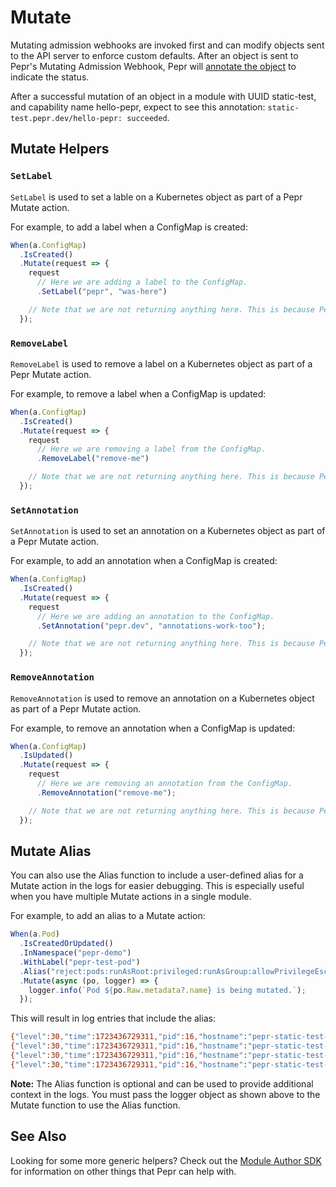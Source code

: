 # Mutate

Mutating admission webhooks are invoked first and can modify objects sent to the API server to enforce custom defaults. After an object is sent to Pepr's Mutating Admission Webhook, Pepr will [annotate the object](https://github.com/defenseunicorns/pepr/blob/f01f5eeda16c13ecd0d51b26b8a16ed7e4c1b080/src/lib/mutate-processor.ts#L64) to indicate the status.

After a successful mutation of an object in a module with UUID static-test, and capability name hello-pepr, expect to see this annotation: `static-test.pepr.dev/hello-pepr: succeeded`.

## Mutate Helpers

### `SetLabel`

`SetLabel` is used to set a lable on a Kubernetes object as part of a Pepr Mutate action.

For example, to add a label when a ConfigMap is created:

```typescript
When(a.ConfigMap)
  .IsCreated()
  .Mutate(request => {
    request
      // Here we are adding a label to the ConfigMap.
      .SetLabel("pepr", "was-here")

    // Note that we are not returning anything here. This is because Pepr is tracking the changes in each action automatically.
  });
```

### `RemoveLabel`

`RemoveLabel` is used to remove a label on a Kubernetes object as part of a Pepr Mutate action.

For example, to remove a label when a ConfigMap is updated:

```typescript
When(a.ConfigMap)
  .IsCreated()
  .Mutate(request => {
    request
      // Here we are removing a label from the ConfigMap.
      .RemoveLabel("remove-me")

    // Note that we are not returning anything here. This is because Pepr is tracking the changes in each action automatically.
  });
```

### `SetAnnotation`

`SetAnnotation` is used to set an annotation on a Kubernetes object as part of a Pepr Mutate action.

For example, to add an annotation when a ConfigMap is created:

```typescript
When(a.ConfigMap)
  .IsCreated()
  .Mutate(request => {
    request
      // Here we are adding an annotation to the ConfigMap.
      .SetAnnotation("pepr.dev", "annotations-work-too");

    // Note that we are not returning anything here. This is because Pepr is tracking the changes in each action automatically.
  });
```

### `RemoveAnnotation`

`RemoveAnnotation` is used to remove an annotation on a Kubernetes object as part of a Pepr Mutate action.

For example, to remove an annotation when a ConfigMap is updated:

```typescript
When(a.ConfigMap)
  .IsUpdated()
  .Mutate(request => {
    request
      // Here we are removing an annotation from the ConfigMap.
      .RemoveAnnotation("remove-me");

    // Note that we are not returning anything here. This is because Pepr is tracking the changes in each action automatically.
  });
```

## Mutate Alias

You can also use the Alias function to include a user-defined alias for a Mutate action in the logs for easier debugging. This is especially useful when you have multiple Mutate actions in a single module.

For example, to add an alias to a Mutate action:

```typescript
When(a.Pod)
  .IsCreatedOrUpdated()
  .InNamespace("pepr-demo")
  .WithLabel("pepr-test-pod")
  .Alias("reject:pods:runAsRoot:privileged:runAsGroup:allowPrivilegeEscalation")
  .Mutate(async (po, logger) => {
    logger.info(`Pod ${po.Raw.metadata?.name} is being mutated.`);
  });
```

This will result in log entries that include the alias:

```bash
{"level":30,"time":1723436729311,"pid":16,"hostname":"pepr-static-test-5dd9b7cc9c-78rwn","alias":"reject:pods:runAsRoot:privileged:runAsGroup<10:allowPrivilegeEscalation","uid":"751e5fca-ba69-434f-927a-232b1ca5e39c","namespace":"pepr-demo","name":"hello-pepr","msg":"Processing mutation action"}
{"level":30,"time":1723436729311,"pid":16,"hostname":"pepr-static-test-5dd9b7cc9c-78rwn","alias":"reject:pods:runAsRoot:privileged:runAsGroup<10:allowPrivilegeEscalation","msg":"Executing mutation action with alias: reject:pods:runAsRoot:privileged:runAsGroup<10:allowPrivilegeEscalation"}
{"level":30,"time":1723436729311,"pid":16,"hostname":"pepr-static-test-5dd9b7cc9c-78rwn","msg":"Pod pepr-test-pod is being mutated."}
{"level":30,"time":1723436729311,"pid":16,"hostname":"pepr-static-test-5dd9b7cc9c-78rwn","alias":"reject:pods:runAsRoot:privileged:runAsGroup<10:allowPrivilegeEscalation","uid":"751e5fca-ba69-434f-927a-232b1ca5e39c","namespace":"pepr-demo","name":"hello-pepr","msg":"Mutation action succeeded (mutateCallback)"}
```

**Note:** The Alias function is optional and can be used to provide additional context in the logs. You must pass the logger object as shown above to the Mutate function to use the Alias function.

## See Also

Looking for some more generic helpers? Check out the [Module Author SDK](../130_sdk.md) for information on other things that Pepr can help with.
